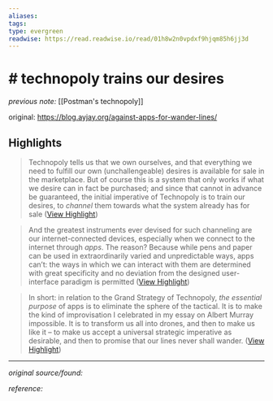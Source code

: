 ```yaml
---
aliases: 
tags: 
type: evergreen
readwise: https://read.readwise.io/read/01h8w2n0vpdxf9hjqm85h6jj3d
---
```


# # technopoly trains our desires

_previous note:_ [[Postman's technopoly]]

original: <https://blog.ayjay.org/against-apps-for-wander-lines/>

## Highlights

> Technopoly tells us that we own ourselves, and that everything we need to fulfill our own (unchallengeable) desires is available for sale in the marketplace. But of course this is a system that only works if what we desire can in fact be purchased; and since that cannot in advance be guaranteed, the initial imperative of Technopoly is to train our desires, to *channel* them towards what the system already has for sale ([View Highlight](https://read.readwise.io/read/01h8w2n0vpdxf9hjqm85h6jj3d))


> And the greatest instruments ever devised for such channeling are our internet-connected devices, especially when we connect to the internet through *apps*. The reason? Because while pens and paper can be used in extraordinarily varied and unpredictable ways, apps can’t: the ways in which we can interact with them are determined with great specificity and no deviation from the designed user-interface paradigm is permitted ([View Highlight](https://read.readwise.io/read/01h8w2rj40310h14yn234bs8zc))


> In short: in relation to the Grand Strategy of Technopoly, *the essential purpose* of apps is to eliminate the sphere of the tactical. It is to make the kind of improvisation I celebrated in my essay on Albert Murray impossible. It is to transform us all into drones, and then to make us like it – to make us accept a universal strategic imperative as desirable, and then to promise that our lines never shall wander. ([View Highlight](https://read.readwise.io/read/01h8w2wa6wdd4epjk44fnmncqh))



---

_original source/found:_ 

_reference:_ 






